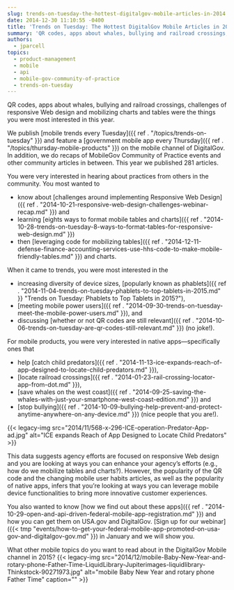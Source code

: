 ```yaml
---
slug: trends-on-tuesday-the-hottest-digitalgov-mobile-articles-in-2014
date: 2014-12-30 11:10:55 -0400
title: 'Trends on Tuesday: The Hottest DigitalGov Mobile Articles in 2014'
summary: 'QR codes, apps about whales, bullying and railroad crossings, challenges of responsive Web design and mobilizing charts and tables were the things you were most interested in this year. We publish mobile trends every Tuesday and feature a government mobile app every Thursday on the mobile channel of DigitalGov. In addition, we do recaps of MobileGov'
authors:
  - jparcell
topics:
  - product-management
  - mobile
  - api
  - mobile-gov-community-of-practice
  - trends-on-tuesday
---
```


QR codes, apps about whales, bullying and railroad crossings, challenges of responsive Web design and mobilizing charts and tables were the things you were most interested in this year.

We publish [mobile trends every Tuesday]({{ ref . "/topics/trends-on-tuesday" }}) and feature a [government mobile app every Thursday]({{ ref . "/topics/thursday-mobile-products" }}) on the mobile channel of DigitalGov. In addition, we do recaps of MobileGov Community of Practice events and other community articles in between. This year we published 281 articles.

You were very interested in hearing about practices from others in the community. You most wanted to

  * know about [challenges around implementing Responsive Web Design]({{ ref . "2014-10-21-responsive-web-design-challenges-webinar-recap.md" }}) and
  * learning [eights ways to format mobile tables and charts]({{ ref . "2014-10-28-trends-on-tuesday-8-ways-to-format-tables-for-responsive-web-design.md" }})
  * then [leveraging code for mobilizing tables]({{ ref . "2014-12-11-defense-finance-accounting-services-use-hhs-code-to-make-mobile-friendly-tables.md" }}) and charts.

When it came to trends, you were most interested in the

  * increasing diversity of device sizes, [popularly known as phablets]({{ ref . "2014-11-04-trends-on-tuesday-phablets-to-top-tablets-in-2015.md" }} "Trends on Tuesday: Phablets to Top Tablets in 2015?"),
  * [meeting mobile power users]({{ ref . "2014-09-30-trends-on-tuesday-meet-the-mobile-power-users.md" }}), and
  * discussing [whether or not QR codes are still relevant]({{ ref . "2014-10-06-trends-on-tuesday-are-qr-codes-still-relevant.md" }}) (no joke!).

For mobile products, you were very interested in native apps—specifically ones that

  * help [catch child predators]({{ ref . "2014-11-13-ice-expands-reach-of-app-designed-to-locate-child-predators.md" }}),
  * [locate railroad crossings]({{ ref . "2014-01-23-rail-crossing-locator-app-from-dot.md" }}),
  * [save whales on the west coast]({{ ref . "2014-09-25-saving-the-whales-with-just-your-smartphone-west-coast-edition.md" }}) and
  * [stop bullying]({{ ref . "2014-10-09-bullying-help-prevent-and-protect-anytime-anywhere-on-any-device.md" }}) (nice people that you are!).

{{< legacy-img src="2014/11/568-x-296-ICE-operation-Predator-App-ad.jpg" alt="ICE expands Reach of App Designed to Locate Child Predators" >}}

This data suggests agency efforts are focused on responsive Web design and you are looking at ways you can enhance your agency&#8217;s efforts (e.g., how do we mobilize tables and charts?). However, the popularity of the QR code and the changing mobile user habits articles, as well as the popularity of native apps, infers that you&#8217;re looking at ways you can leverage mobile device functionalities to bring more innovative customer experiences.

You also wanted to know [how we find out about these apps]({{ ref . "2014-10-29-open-and-api-driven-federal-mobile-app-registration.md" }}) and how you can get them on USA.gov and DigitalGov. [Sign up for our webinar]({{< tmp "events/how-to-get-your-federal-mobile-app-promoted-on-usa-gov-and-digitalgov-gov.md" }}) in January and we will show you.

What other mobile topics do you want to read about in the DigitalGov Mobile channel in 2015? {{< legacy-img src="2014/12/mobile-Baby-New-Year-and-rotary-phone-Father-Time-LiquidLibrary-Jupiterimages-liquidlibrary-Thinkstock-90271973.jpg" alt="mobile Baby New Year and rotary phone Father Time" caption="" >}} 

 

 